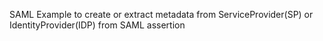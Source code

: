 SAML Example to create  or extract metadata from ServiceProvider(SP) or IdentityProvider(IDP) from SAML assertion
